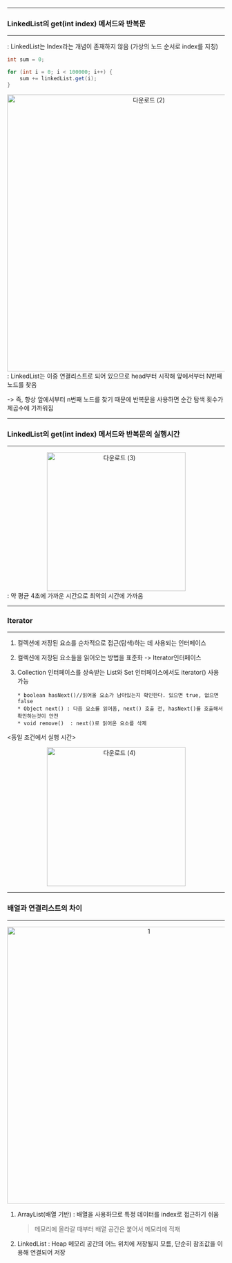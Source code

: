 -----
### LinkedList의 get(int index) 메서드와 반복문
-----
: LinkedList는 Index라는 개념이 존재하지 않음 (가상의 노드 순서로 index를 지칭)
```java
int sum = 0;

for (int i = 0; i < 100000; i++) {
    sum += linkedList.get(i);
}
```
<div align = "center">
<img width="640" alt="다운로드 (2)" src="https://github.com/sooyounghan/Data-Structure/assets/34672301/a0c585b1-4bc4-4c0b-b012-7d611fbc9d42">
</div>   
: LinkedList는 이중 연결리스트로 되어 있으므로 head부터 시작해 앞에서부터 N번째 노드를 찾음   

  -> 즉, 항상 앞에서부터 n번째 노드를 찾기 때문에 반복문을 사용하면 순간 탐색 횟수가 제곱수에 가까워짐   

-----
### LinkedList의 get(int index) 메서드와 반복문의 실행시간
-----
<div align = "center">
<img width="321" alt="다운로드 (3)" src="https://github.com/sooyounghan/Data-Structure/assets/34672301/42aebeba-83d4-4798-b604-261c1385cfd9">
</div>
: 약 평균 4초에 가까운 시간으로 최악의 시간에 가까움

-----
### Iterator
-----
1. 컬렉션에 저장된 요소를 순차적으로 접근(탐색)하는 데 사용되는 인터페이스
2. 컬렉션에 저장된 요소들을 읽어오는 방법을 표준화 -> Iterator인터페이스
3. Collection 인터페이스를 상속받는 List와 Set 인터페이스에서도 iterator() 사용 가능

       * boolean hasNext()//읽어올 요소가 남아있는지 확인한다. 있으면 true, 없으면 false
       * Object next() : 다음 요소를 읽어옴, next() 호출 전, hasNext()를 호출해서 확인하는것이 안전
       * void remove()  : next()로 읽어온 요소를 삭제

<동일 조건에서 실행 시간>
<div align = "center">
<img width="321" alt="다운로드 (4)" src="https://github.com/sooyounghan/Data-Structure/assets/34672301/e7dd1be5-5dce-49ab-8619-3c1a4bd43692">
</div>   

-----
### 배열과 연결리스트의 차이
-----
<div align = "center">
<img width="640" alt="1" src="https://github.com/sooyounghan/Data-Structure/assets/34672301/f235caac-a087-4ad8-8954-67d2fb86e0ea">
</div>   

1. ArrayList(배열 기반) : 배열을 사용하므로 특정 데이터를 index로 접근하기 쉬움
   > 메모리에 올라갈 때부터 배열 공간은 붙어서 메모리에 적재
3. LinkedList : Heap 메모리 공간의 어느 위치에 저장될지 모름, 단순히 참조값을 이용해 연결되어 저장

